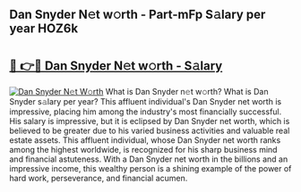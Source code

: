 ## Dan Snyder N𝚎t w𝚘rth - Part-mFp S𝚊lary per year HOZ6k

# <h2><a href="http://gc1ihq.nevu.top/?p=Dan+Snyder">🔗 👉🔴 Dan Snyder N𝚎t w𝚘rth - S𝚊lary</a></h2>

[![Dan Snyder N𝚎t W𝚘rth](https://i.imgur.com/Oavwk0R.jpeg)](http://gc1ihq.nevu.top/?p=Dan+Snyder)
What is Dan Snyder n𝚎t w𝚘rth? What is Dan Snyder s𝚊lary per year?
This affluent individual's Dan Snyder net worth is impressive, placing him among the industry's most financially successful. His salary is impressive, but it is eclipsed by Dan Snyder net worth, which is believed to be greater due to his varied business activities and valuable real estate assets. This affluent individual, whose Dan Snyder net worth ranks among the highest worldwide, is recognized for his sharp business mind and financial astuteness. With a Dan Snyder net worth in the billions and an impressive income, this wealthy person is a shining example of the power of hard work, perseverance, and financial acumen.
